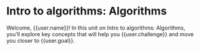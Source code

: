 # Intro to algorithms: Algorithms

Welcome, {{user.name}}! In this unit on Intro to algorithms: Algorithms, you’ll explore key concepts that will help you {{user.challenge}} and move you closer to {{user.goal}}.